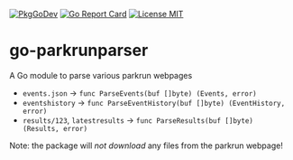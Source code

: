 [![PkgGoDev](https://pkg.go.dev/badge/github.com/flopp/go-parkrunparser)](https://pkg.go.dev/github.com/flopp/go-parkrunparser)
[![Go Report Card](https://goreportcard.com/badge/github.com/flopp/go-parkrunparser)](https://goreportcard.com/report/flopp/go-parkrunparser)
[![License MIT](https://img.shields.io/badge/license-MIT-lightgrey.svg?style=flat)](https://github.com/flopp/go-parkrunparser/)

# go-parkrunparser
A Go module to parse various parkrun webpages

* `events.json` -> `func ParseEvents(buf []byte) (Events, error)`
* `eventshistory` -> `func ParseEventHistory(buf []byte) (EventHistory, error)`
* `results/123`, `latestresults` -> `func ParseResults(buf []byte) (Results, error)`

Note: the package will *not download* any files from the parkrun webpage!